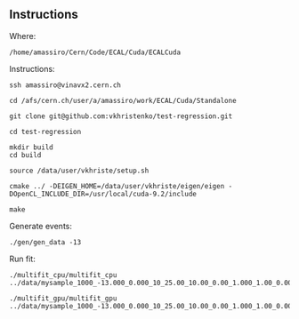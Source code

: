 Instructions
----


Where:

    /home/amassiro/Cern/Code/ECAL/Cuda/ECALCuda
    
Instructions:

    ssh amassiro@vinavx2.cern.ch

    cd /afs/cern.ch/user/a/amassiro/work/ECAL/Cuda/Standalone
    
    git clone git@github.com:vkhristenko/test-regression.git
    
    cd test-regression
    
    mkdir build
    cd build

    source /data/user/vkhriste/setup.sh

    cmake ../ -DEIGEN_HOME=/data/user/vkhriste/eigen/eigen -DOpenCL_INCLUDE_DIR=/usr/local/cuda-9.2/include
    
    make
    
    
    
Generate events:

    ./gen/gen_data -13
    
Run fit:

    ./multifit_cpu/multifit_cpu ../data/mysample_1000_-13.000_0.000_10_25.00_10.00_0.00_1.000_1.00_0.00_slew_1.00.root 
    
    ./multifit_gpu/multifit_gpu ../data/mysample_1000_-13.000_0.000_10_25.00_10.00_0.00_1.000_1.00_0.00_slew_1.00.root 
    
    
    